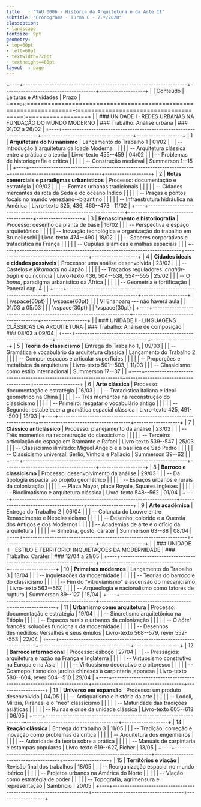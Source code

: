 ```yaml
---
title   : "TAU 0006 · História da Arquitetura e da Arte II"
subtitle: "Cronograma · Turma C · 2.º/2020"
classoption:
- landscape
fontsize: 9pt
geometry:
- top=60pt
- left=60pt
- textwidth=720pt
- textheight=480pt
layout  : page
---
```


+----+--------------------------------------------------------------------+--------------------------------------+-------------------+
|    | Conteúdo                                                           | Leituras e Atividades                | Prazo             |
+===:+:===================================================================+:=====================================+:==================+
|    | ### UNIDADE I · REDES URBANAS NA FUNDAÇÃO DO MUNDO MODERNO         | ### Trabalho: Análise urbana         | ### 01/02 a 26/02 |
+----+--------------------------------------------------------------------+--------------------------------------+-------------------+
|  1 | **Arquitetura do humanismo**                                       | Lançamento do Trabalho 1             | 01/02             |
|    | -- Introdução à arquitetura da Idade Moderna                       |                                      |                   |
|    | -- Arquitetura clássica entre a prática e a teoria                 | Livro-texto 455--459                 | 04/02             |
|    | -- Problemas de historiografia e crítica                           |                                      |                   |
|    | -- Construção medieval                                             | Summerson 1--15                      |                   |
+----+--------------------------------------------------------------------+--------------------------------------+-------------------+
|  2 | **Rotas comerciais e paradigmas urbanísticos**                     | Processo: documentação e estratégia  | 09/02             |
|    | -- Formas urbanas tradicionais                                     |                                      |                   |
|    | -- Cidades mercantes da rota da Seda e do oceano Índico            |                                      |                   |
|    | -- Praças e pontos focais no mundo veneziano--bizantino            |                                      |                   |
|    | -- Infraestrutura hidráulica na América                            | Livro-texto 325, 436, 460--473       | 11/02             |
+----+--------------------------------------------------------------------+--------------------------------------+-------------------+
|  3 | **Renascimento e historiografia**                                  | Processo: desenho da planta de base  | 16/02             |
|    | -- Perspectiva e espaço arquitetônico                              |                                      |                   |
|    | -- Inovação tecnológica e organização do trabalho em Brunelleschi  | Livro-texto 474--490                 | 18/02             |
|    | -- Saberes corporativos e tratadística na França                   |                                      |                   |
|    | -- Cúpulas islâmicas e malhas espaciais                            |                                      |                   |
+----+--------------------------------------------------------------------+--------------------------------------+-------------------+
|  4 | **Cidades ideais e cidades possíveis**                             | Processo: uma análise desenvolvida   | 23/02             |
|    | -- Castelos e *jōkamachi* no Japão                                 |                                      |                   |
|    | -- Traçados reguladores: *chahār-bāgh* e quincúncia                | Livro-texto 436, 504--538, 554--555  | 25/02             |
|    | -- O *boma*, paradigma urbanístico da África                       |                                      |                   |
|    | -- Geometria e fortificação                                        | Panerai cap. 4                       |                   |
+----+--------------------------------------------------------------------+--------------------------------------+-------------------+
|    | \vspace{60pt}                                                      |                                      | \vspace{60pt}     |
|    | VI Enanparq --- não haverá aula                                    |                                      | 01/03 a 05/03     |
|    | \vspace{30pt}                                                      |                                      | \vspace{30pt}     |
+----+--------------------------------------------------------------------+--------------------------------------+-------------------+
|    | ### UNIDADE II · LINGUAGENS CLÁSSICAS DA ARQUITETURA               | ### Trabalho: Análise de composição  | ### 08/03 a 09/04 |
+----+--------------------------------------------------------------------+--------------------------------------+-------------------+
|  5 | **Teoria do classicismo**                                          | Entrega do Trabalho 1,               | 09/03             |
|    | -- Gramática e vocabulário da arquitetura clássica                 | Lançamento do Trabalho 2             |                   |
|    | -- Compor espaços e articular superfícies                          |                                      |                   |
|    | -- Proporções e metafísica da arquitetura                          | Livro-texto 501--503,                | 11/03             |
|    | -- Classicismo como estilo internacional                           | Summerson 17--37                     |                   |
+----+--------------------------------------------------------------------+--------------------------------------+-------------------+
|  6 | **Arte clássica**                                                  | Processo: documentação e estratégia  | 16/03             |
|    | -- Tratadística italiana e ideal geométrico na China               |                                      |                   |
|    | -- Três momentos na reconstrução do classicismo                    |                                      |                   |
|    | -- Primeiro: resgatar o vocabulário antigo                         |                                      |                   |
|    | -- Segundo: estabelecer a gramática espacial clássica              | Livro-texto 425, 491--500            | 18/03             |
+----+--------------------------------------------------------------------+--------------------------------------+-------------------+
|  7 | **Clássico anticlássico**                                          | Processo: planejamento da análise    | 23/03             |
|    | -- Três momentos na reconstrução do classicismo                    |                                      |                   |
|    | -- Terceiro: articulação do espaço em Bramante e Rafael            | Livro-texto 539--547                 | 25/03             |
|    | -- Classicismo ilimitado: Miguel Ângelo e a basílica de São Pedro  |                                      |                   |
|    | -- Classicismo universal: Serlio, Vinhola e Palladio               | Summerson 39--62                     |                   |
+----+--------------------------------------------------------------------+--------------------------------------+-------------------+
|  8 | **Barroco e classicismo**                                          | Processo: desenvolvimento da análise | 29/03             |
|    | -- Da tipologia espacial ao projeto geométrico                     |                                      |                   |
|    | -- Espaços urbanos e rurais da colonização                         |                                      |                   |
|    | -- Plaza Mayor, place Royale, Squares ingleses                     |                                      |                   |
|    | -- Bioclimatismo e arquitetura clássica                            | Livro-texto 548--562                 | 01/04             |
+----+--------------------------------------------------------------------+--------------------------------------+-------------------+
|  9 | **Arte acadêmica**                                                 | Entrega do Trabalho 2                | 06/04             |
|    | -- Colunata do Louvre entre Renascimento e Neoclassicismo          |                                      |                   |
|    | -- Desenho, colorido e a Querela dos Antigos e dos Modernos        |                                      |                   |
|    | -- Academias de arte e o ofício da arquitetura                     |                                      |                   |
|    | -- Simetria, gosto, caráter                                        | Summerson 63--88                     | 08/04             |
+----+--------------------------------------------------------------------+--------------------------------------+-------------------+
|    | ### UNIDADE III · ESTILO E TERRITÓRIO: INQUIETAÇÕES DA MODERNIDADE | ### Trabalho: Caráter                | ### 12/04 a 21/05 |
+----+--------------------------------------------------------------------+--------------------------------------+-------------------+
| 10 | **Primeiros modernos**                                             | Lançamento do Trabalho 3             | 13/04             |
|    | -- Inquietações da modernidade                                     |                                      |                   |
|    | -- Teorias do barroco e do classicismo                             |                                      |                   |
|    | -- Fim do "vitruvianismo" e ascensão do mecanicismo                | Livro-texto 563--567,                |                   |
|    | -- Arqueologia e nacionalismo como fatores de ruptura              | Summerson 89--127                    | 15/04             |
+----+--------------------------------------------------------------------+--------------------------------------+-------------------+
| 11 | **Urbanismo como arquitetura**                                     | Processo: documentação e estratégia  | 19/04             |
|    | -- Sincretismo arquitetônico na Etiópia                            |                                      |                   |
|    | -- Espaços rurais e urbanos da colonização                         |                                      |                   |
|    | -- O *hôtel* francês: soluções funcionais da modernidade           |                                      |                   |
|    | -- Desenhos desmedidos: Versalhes e seus êmulos                    | Livro-texto 568--579, rever 552--553 | 22/04             |
+----+--------------------------------------------------------------------+--------------------------------------+-------------------+
| 12 | **Barroco internacional**                                          | Processo: esboço                     | 27/04             |
|    | -- Presságios: arquitetura e razão na França e Inglaterra          |                                      |                   |
|    | -- Virtuosismo construtivo na Europa e na Ásia                     |                                      |                   |
|    | -- Virtuosismo decorativo e o pitoresco                            |                                      |                   |
|    | -- Cosmopolitismo dos jardins chineses à carpintaria japonesa      | Livro-texto 580--604, rever 504--510 | 29/04             |
+----+--------------------------------------------------------------------+--------------------------------------+-------------------+
| 13 | **Universo em expansão**                                           | Processo: um produto desenvolvido    | 04/05             |
|    | -- Antiquarismo e história da arte                                 |                                      |                   |
|    | -- Lodoli, Milizia, Piranesi e o "neo" classicismo                 |                                      |                   |
|    | -- Maturidade das tradições asiáticas                              |                                      |                   |
|    | -- Ruínas e crise da unidade clássica                              | Livro-texto 605--618                 | 06/05             |
+----+--------------------------------------------------------------------+--------------------------------------+-------------------+
| 14 | **Reação clássica**                                                | Entrega do trabalho 3                | 11/05             |
|    | -- Tradição, correção e inovação como problemas da crítica         |                                      |                   |
|    | -- Arquitetura dos engenheiros                                     |                                      |                   |
|    | -- Autoridade da teoria sobre a prática                            |                                      |                   |
|    | -- Manuais de carpintaria e estampas populares                     | Livro-texto 619--627, Ficher         | 13/05             |
+----+--------------------------------------------------------------------+--------------------------------------+-------------------+
| 15 | **Territórios e viação**                                           | Revisão final dos trabalhos          | 18/05             |
|    | -- Reorganização espacial no mundo ibérico                         |                                      |                   |
|    | -- Projetos urbanos na América do Norte                            |                                      |                   |
|    | -- Viação como estratégia de poder                                 |                                      |                   |
|    | -- Topografia, agrimensura e representação                         | Sambricio                            | 20/05             |
+----+--------------------------------------------------------------------+--------------------------------------+-------------------+

